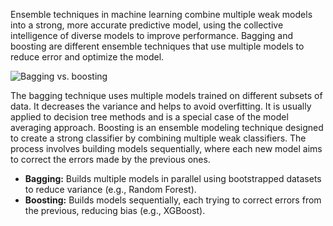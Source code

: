 Ensemble techniques in machine learning combine multiple weak models into a strong, more accurate predictive model, using the collective intelligence of diverse models to improve performance. Bagging and boosting are different ensemble techniques that use multiple models to reduce error and optimize the model.

![Bagging vs. boosting](https://assets.roadmap.sh/guest/difference-between-bagging-and-boosting-4j47l.png)

The bagging technique uses multiple models trained on different subsets of data. It decreases the variance and helps to avoid overfitting. It is usually applied to decision tree methods and is a special case of the model averaging approach. Boosting is an ensemble modeling technique designed to create a strong classifier by combining multiple weak classifiers. The process involves building models sequentially, where each new model aims to correct the errors made by the previous ones.

- **Bagging:** Builds multiple models in parallel using bootstrapped datasets to reduce variance (e.g., Random Forest).
- **Boosting:** Builds models sequentially, each trying to correct errors from the previous, reducing bias (e.g., XGBoost). 